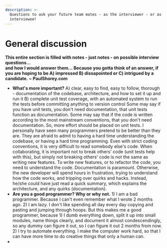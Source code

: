 ```yaml
---
description: >-
  Questions to ask your future team mates - as the interviewer - or as the
  interviewee!
---
```


# General discussion

**This entire section is filled with notes - just notes - on possible interview questions...   
and how I would answer them... Because you gotta think of an answer, if you are hoping to be A\) impressed B\) dissapointed or C\) intrigued by a candidate. ~ PaulShorey.com**

* **What's more important?**  A\) clear, easy to find, easy to follow, thorough - documentation of the codebase, architecture, and how to set it up and run it B\) complete unit test coverage, with an automated system to run the tests before committing anything to version control  Some may say if you have unit tests, you don't need documentation, that unit tests function as documentation. Some may say that if the code is written according to the most mainstream conventions, that you don't need documentation. So, more effort should be placed on unit tests.  I personally have seen many programmers pretend to be better than they are. They are afraid to admit to having a hard time understanding the codebase, or having a hard time programming. Even with strict coding conventions, it is very difficult to read somebody else's code. When collaborating, it is important not to break others' code \(unit tests help with this\), but simply not breaking others' code is not the same as writing new features. To write new features, or to refactor the code, you need to understand the code. Documentation is paramount. Otherwise, the new developer will spend hours in frustration, trying to understand how the code works, and tripping over quirks and hacks. Instead, he/she could have just read a quick summary, which explains the architecture, and any quirks \(documentation\). 
* **Are you a good programmer? Why or why not.** 1\) I am a bad programmer. Because I can't even remember what I wrote 2 months ago.  2\) I am lazy. I don't like spending all day every day copying and pasting and jumping through hoops. But this makes me a good programmer, because 1\) I dumb everything down, split it up into small modules, name things clearly, and document it almost condescendingly, so any dummy can figure it out, so I can figure it out 2 months from now. 2\) I try to automate everything. I make the computer work hard, so that I can have more time to do creative things that only a human can. 
* 


